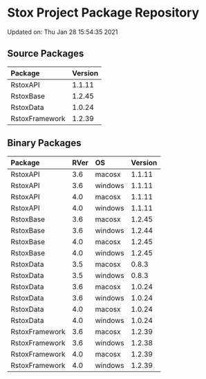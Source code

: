 # Stox Project Package Repository


Updated on: Thu Jan 28 15:54:35 2021
## Source Packages

|Package        |Version |
|:--------------|:-------|
|RstoxAPI       |1.1.11  |
|RstoxBase      |1.2.45  |
|RstoxData      |1.0.24  |
|RstoxFramework |1.2.39  |

## Binary Packages

|Package        |RVer |OS      |Version |
|:--------------|:----|:-------|:-------|
|RstoxAPI       |3.6  |macosx  |1.1.11  |
|RstoxAPI       |3.6  |windows |1.1.11  |
|RstoxAPI       |4.0  |macosx  |1.1.11  |
|RstoxAPI       |4.0  |windows |1.1.11  |
|RstoxBase      |3.6  |macosx  |1.2.45  |
|RstoxBase      |3.6  |windows |1.2.44  |
|RstoxBase      |4.0  |macosx  |1.2.45  |
|RstoxBase      |4.0  |windows |1.2.45  |
|RstoxData      |3.5  |macosx  |0.8.3   |
|RstoxData      |3.5  |windows |0.8.3   |
|RstoxData      |3.6  |macosx  |1.0.24  |
|RstoxData      |3.6  |windows |1.0.24  |
|RstoxData      |4.0  |macosx  |1.0.24  |
|RstoxData      |4.0  |windows |1.0.24  |
|RstoxFramework |3.6  |macosx  |1.2.39  |
|RstoxFramework |3.6  |windows |1.2.38  |
|RstoxFramework |4.0  |macosx  |1.2.39  |
|RstoxFramework |4.0  |windows |1.2.39  |
